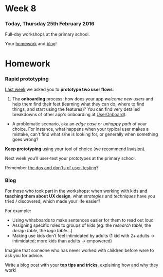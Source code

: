 # Week 8

### Today, Thursday 25th February 2016

Full-day workshops at the primary school.

Your [homework](#homework) and [blog](#blog)!


# Homework

### Rapid prototyping

[Last week](../07#your-turn-1) we asked you to **prototype two user flows**:

1. The **onboarding** process: how does your app *welcome new users* and help them find their feet (learning what they can do, where to find things, and start using the features)? You can find very detailed breakdowns of other app's onboarding at [UserOnboard](http://www.useronboard.com/)).
* A problematic scenario, aka an *edge case* or *unhappy path* of your choice. For instance, what happens when your typical user makes a mistake, can't find what s/he is looking for, or generally when something goes wrong?

**Keep prototyping** using your tool of choice (we recommend [Invision](http://www.invisionapp.com)).

Next week you'll user-test your prototypes at the primary school.

Remember [the dos and don'ts of user-testing](../04#dos-and-donts)?

<!--
### Invicta app template

Get familiar with it
-->

### Blog

For those who took part in the workshops: when working with kids and **teaching them about UX design**, what *strategies* and *techniques* have you tried / discovered, which made your life easier? 

For example:

* Using whiteboards to make sentences easier for them to read out loud
* Assigning specific roles to groups of kids (eg: the *research table*, the *design table*, the *logo table*...)
* Making use kids don't feel intimidated by adults (1 kid with 2+ adults → intimidated; more kids than adults → empowered)

Imagine that someone who has never worked with children before were to ask you for advice. 

Write a blog post with your **top tips and tricks**, explaining how and why they work!

